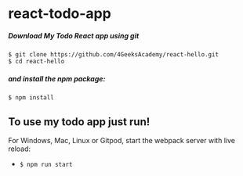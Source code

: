 # react-todo-app

##### Download My Todo React app using git

```
$ git clone https://github.com/4GeeksAcademy/react-hello.git
$ cd react-hello
```

##### and install the npm package:
```
$ npm install
```

## To use my todo app just run!

For Windows, Mac, Linux or Gitpod, start the webpack server with live reload:
- `$ npm run start`
